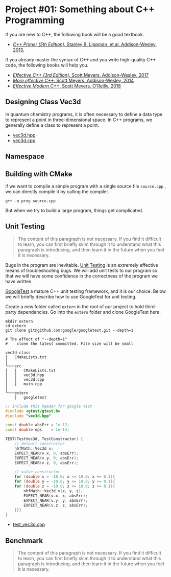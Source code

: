 # Project #01: Something about C++ Programming

If you are new to C++, the following book will be a good textbook.
- [*C++ Primer (5th Edition)*. Stanley B. Lippman, et al. Addison-Wesley, 2013.](https://www.amazon.com/Primer-5th-Stanley-B-Lippman/dp/0321714113)

If you already master the syntax of C++ and you write high-quality C++ code, the following books will help you.
- [*Effective C++ (3rd Edition)*. Scott Meyers. Addison-Wesley, 2017](https://www.amazon.com/Effective-Specific-Improve-Programs-Designs/dp/0321334876)
- [*More effective C++*. Scott Meyers. Addison-Wesley, 2014](https://www.amazon.com/More-Effective-Improve-Programs-Designs/dp/020163371X)
- [*Effective Modern C++*. Scott Meyers. O'Reilly, 2018](https://www.amazon.com/Effective-Modern-Specific-Ways-Improve/dp/1491903996)


## Designing Class Vec3d

In quantum chemistry programs, it is often necessary to define a data type to represent a point in three-dimensional space. In C++ programs, we generally define a class to represent a point.


* [vec3d.hpp](https://github.com/rudin-jiang/QuantumChemistryCpp/blob/master/Project%2301/vec3d-class/src/vec3d.hpp)
* [vec3d.cpp](https://github.com/rudin-jiang/QuantumChemistryCpp/blob/master/Project%2301/vec3d-class/src/vec3d.cpp)

## Namespace





## Building with CMake

if we want to compile a simple program with a single source file `source.cpp` , we can directly compile it by calling the compiler.

```shell
g++ -o prog source.cpp
```

But when we try to build a large program, things get complicated. 



## Unit Testing

> The content of this paragraph is not necessary. If you find it difficult to learn, you can first briefly skim through it to understand what this paragraph is introducing, and then learn it in the future when you feel it is necessary.

Bugs in the program are inevitable. [Unit Testing](https://en.wikipedia.org/wiki/Unit_testing) is an extremely effective means of troubleshooting bugs. We will add unit tests to our program so that we will have some confidence in the correctness of the program we have written.

[GoogleTest](https://github.com/google/googletest) a mature C++ unit testing framework, and it is our choice. Below we will briefly describe how to use GoogleTest for unit testing.

Create a new folder called `extern` in the root of our project to hold third-party dependencies. Go into the `extern` folder and clone GoogleTest here.

```shell
mkdir extern
cd extern
git clone git@github.com:google/googletest.git --depth=1

# The effect of "--depth=1"
#    clone the latest committed. File size will be small
```

```
vec3d-class
│   CMakeLists.txt
│
└───src
|   |   CMakeLists.txt
│   │   vec3d.hpp
│   │   vec3d.cpp
|   |   main.cpp
│   
└───extern
    │   googletest
```


```c++
// include this header for google test
#include <gtest/gtest.h>
#include "vec3d.hpp"

const double absErr = 1e-12;
const double eps    = 1e-14;

TEST(TestVec3d, TestConstructor) {
    // default constructor
    nhfMath::Vec3d v;
    EXPECT_NEAR(v.x, 0, absErr);
    EXPECT_NEAR(v.y, 0, absErr);
    EXPECT_NEAR(v.z, 0, absErr);

    // value constructor
    for (double x = -10.0; x <= 10.0; x += 0.1){
    for (double y = -10.0; y <= 10.0; y += 0.1){
    for (double z = -10.0; z <= 10.0; z += 0.1){
        nhfMath::Vec3d v(x, y, z);
        EXPECT_NEAR(v.x, x, absErr);
        EXPECT_NEAR(v.y, y, absErr);
        EXPECT_NEAR(v.z, z, absErr);
    }}}
}
```



* [test_vec3d.cpp](https://github.com/rudin-jiang/QuantumChemistryCpp/blob/master/Project%2301/vec3d-class/test/test_vec3d.cpp)


## Benchmark

> The content of this paragraph is not necessary. If you find it difficult to learn, you can first briefly skim through it to understand what this paragraph is introducing, and then learn it in the future when you feel it is necessary.



